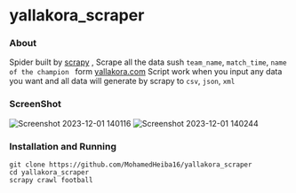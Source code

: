 # yallakora_scraper

### About 

Spider built by [scrapy](https://scrapy.org/) , Scrape all the data sush `team_name`, `match_time`, `name of the champion ` form [yallakora.com](https://www.yallakora.com/match-center)
Script work when you input any data you want and all data will generate by scrapy to `csv`, `json`, `xml` 

### ScreenShot 
![Screenshot 2023-12-01 140116](https://github.com/MohamedHeiba16/yallakora_scraper/assets/152610603/a4468937-c1b7-4bb2-8f81-fcefb1bd4c3c)
![Screenshot 2023-12-01 140244](https://github.com/MohamedHeiba16/yallakora_scraper/assets/152610603/f0d83c8b-f744-432b-b5ed-5e8277b874f8)



### Installation and Running

```
git clone https://github.com/MohamedHeiba16/yallakora_scraper
cd yallakora_scraper
scrapy crawl football
```
